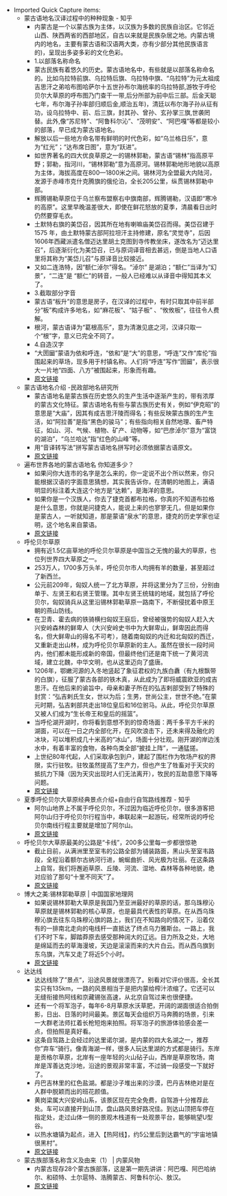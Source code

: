 - Imported Quick Capture items:
    - 蒙古语地名汉译过程中的种种现象 - 知乎
        - 内蒙古是一个以蒙古族为主体，以汉族为多数的民族自治区。它邻近山西、陕西两省的西部地区，自古以来就是民族杂居之地。内蒙古境内的地名，主要有蒙古语和汉语两大类，亦有少部分其他民族语言的)，呈现出多姿多彩的文化色彩。
        - 1.以部落名称命名  
        - 蒙古民族有着悠久的历史。蒙古语地名中，有些就是以部落名称命名的。比如乌拉特前旗、乌拉特后旗、乌拉特中旗、“乌拉特”为元太祖成吉思汗之弟哈布图哈萨尔十五世孙布尔海统率的乌拉特部,游牧于呼伦贝尔大草原的呼布图乃门查干一带,后分所部为前中后三部。后金天聪七年，布尔海子孙率部归顺后金,顺治五年)，清廷以布尔海子孙从征有功，设乌拉特中、前、后三旗，封其孙、曾孙、玄孙掌三旗,世袭罔替。此外,像“苏尼特”、“阿鲁科尔沁”、“茂明安”、“阿巴嘎”等都是较小的部落，早已成为蒙古语地名。
        - 解放以后一些地方命名带有鲜明的时代色彩，如“乌兰格日乐”，意为“红光”；“达布席日图”，意为“跃进”。
        - 如世界著名的四大优良草原之一的锡林郭勒，蒙古语“锡林”指高原平野；郭勒，指河川，“锡林郭勒”意为高原河。锡林郭勒地形地貌以高原为主体，海拔高度在800—1800米之间。锡林河为全盟最大内陆河，发源于赤峰市克什克腾旗的俄伦泊，全长205公里，纵贯锡林郭勒中部。
        - 辉腾锡勒草原位于乌兰察布盟察右中旗南部，辉腾锡勒，汉语即“寒冷的高原”。这里早晚温差很大，即使在鲜花怒放的夏季，清晨看日出时仍然要穿毛衣。  
        - 土默特右旗的美岱召，因其所在地有喇嘛庙美岱召而得。美岱召建于1575 年，由土默特蒙古部阿拉坦汗主持修建，原名“灵觉寺”，后因1606年西藏派遣名僧迈达里胡土克图到寺传教坐床，遂改名为“迈达里召”，后逐渐衍化为美岱召，已与原词译音相去甚远，倒是当地人口语里将其称为“美岱儿召”与原译音比较接近。
        - 又如二连浩特，因“额仁淖尔”得名。“淖尔” 是湖泊；“额仁”当译为“幻景”，“二连”是 “额仁”的转音，一般人已经难以从译音中得知其本义了。
        - 3.截取部分字音  
        - 蒙古语“板升”的意思是房子，在汉译的过程中，有时只取其中前半部分“板”构成许多地名，如“麻花板”、“姑子板” 、“攸攸板”，往往令人费解。  
        - 根河，蒙古语译为“葛根高乐”，意为清澈见底之河，汉译只取一个“根”字，意义已完全不同了。
        - 4.自造汉字  
        - “大圐圙”蒙语为依和呼连，“依和”是“大”的意思，“呼连”又作“库伦”指围起来的草场，现多用于村镇名称。人们将“呼连”写作“圐圙”，表示很大一片地“四面、八方”被围起来，形象而有趣。
        - [原文链接](https://zhuanlan.zhihu.com/p/342839534)
    - 蒙古语地名介绍 -民政部地名研究所
        - 蒙古语地名是蒙古族在历史悠久的生产生活中逐渐产生的，带有浓厚的蒙古文化特征。蒙古语地名有些与蒙古族历史有关，例如“伊克昭”的意思是“大庙”，因其有成吉思汗陵而得名；有些反映蒙古族的生产生活，如“阿拉善”是指“黑色的骏马”；有些指向相关自然地理、畜产特征，如山、河、气候、植物、矿产、动物等，如“巴彦淖尔”意为“富饶的湖泊”，“乌兰哈达”指“红色的山峰”等。
        - 用“音译转写法”拼写蒙古语地名拼写时必须依据蒙古语原文。
        - [原文链接](http://www.cgn-mca.ac.cn/n765/n804/c30586/content.html)
    - 遍布世界各地的蒙古语地名 你知道多少？
        - 如果问你大连市的名字是怎么来的，你一定说不出个所以然来，你只能根据汉语的字面意思猜想，其实我告诉你，在清朝的地图上，满语明显的标注着大连这个地方是“达赖”，是海洋的意思。
        - 如果你是一个汉族人，你去了捷克首都布拉格，你真的不知道布拉格是什么意思，你就是问捷克人，能说上来的也寥寥无几，但是如果你是蒙古人，一听就知道，那是蒙语“泉水”的意思，捷克的历史学家也证明，这个地名来自蒙语。
        - [原文链接](https://www.sohu.com/a/316582652_167788)
    - 呼伦贝尔草原
        - 拥有近1.5亿亩草地的呼伦贝尔草原是中国当之无愧的最大的草原，也位列世界四大草原之一。
        - 253万人，1700多万头羊，呼伦贝尔市人均拥有羊的数量，甚至超过了新西兰。
        - 公元前209年，匈奴人统一了北方草原，并将这里分为了三份，分别由单于、左贤王和右贤王管理。其中左贤王统辖的地域，就包括了呼伦贝尔，匈奴骑兵从这里沿锡林郭勒草原一路南下，不断侵扰着中原王朝的燕山防线。
        - 在卫青、霍去病的铁骑横扫匈奴王庭后，曾经被强势的匈奴人赶入大兴安岭森林的鲜卑人（大兴安岭史书中为大鲜卑山，鲜卑因此而得名，但大鲜卑山的得名不可考），随着南匈奴的内迁和北匈奴的西迁，又重新走出山林，成为呼伦贝尔草原新的主人。虽然在很长一段时间内，他们都未能形成新的帝国，但最终他们还是南下统一了黄河流域，建立北魏，中华文明，也从这里迈向了盛唐。
        - 1206年，鄂嫩河源的入冬地竖起了象征君权的九族白纛（有九根飘带的白旗），征服了蒙古各部的铁木真，从此成为了即将威震欧亚的成吉思汗。在他后来的谕旨中，母亲和妻子所在的弘吉剌部受到了特殊的封赏：“弘吉剌氏生女，世以为后；生男，世尚公主，世世不绝。”在蒙元时期，弘吉剌部共走出18位皇后和16位驸马。从此，呼伦贝尔草原又被人们成为“生长帝王和皇后的摇篮”。
        - 当呼伦湖开湖时，你将看到意想不到的惊奇场面：两千多平方千米的湖面，可以在一日之内全部化开，在风吹浪击下，还未来得及融化的冰块，可以堆积成几十米高的“冰山”，场面十分壮观。刚开湖的岸边浅水中，有着丰富的食物，各种鸟类全部“披挂上阵”，一通猛搓。
        - 上世纪80年代起，人们采取承包到户，建起了围栏作为牧场产权的界限，实行驻牧。驻牧虽然提高了生产力，但也产生了牲畜对于天灾的抵抗力下降（因为天灾出现时人们无法离开），牧民的互助意愿下降等问题。
        - [原文链接](https://mp.weixin.qq.com/s/bayPnmvayWpmsbFhoJ9olA)
    - 夏季呼伦贝尔大草原经典景点介绍+自由行自驾路线推荐 - 知乎
        - 阿尔山地界上不属于呼伦贝尔，不过因为临近呼伦贝尔，很多游客把阿尔山归于呼伦贝尔行程当中，串联起来一起游玩，经常所说的呼伦贝尔南线行程主要就是增加了阿尔山。
        - [原文链接](https://zhuanlan.zhihu.com/p/138585105)
    - 呼伦贝尔大草原最美的公路是“卡线”，200多公里每一步都很惊艳
        - 截止目前，从满洲里至室韦的公路全部为铺装路面，黑山头至室韦路段，全程沿着额尔古纳河行进，蜿蜒曲折、风光极为壮丽。在这条路上自驾，我们将邂逅草原、丘陵、河流、湿地、森林等各种地貌，绝对应验了那句“十里不同天”了。
        - [原文链接](https://new.qq.com/rain/a/20210614A08J2200)
    - 博大之美:锡林郭勒草原 | 中国国家地理网
        - 如果说锡林郭勒大草原是我国乃至亚洲最好的草原的话，那乌珠穆沁草原就是锡林郭勒的核心草原，也是最具代表性的草原。在从西乌珠穆沁旗去往东乌珠穆沁旗的路上，我们在不知路向的情况下，沿着仅有的一排南北走向的电线杆一直抵达了终点乌力雅斯台。一路上，我们不时下车，脚踏莽原去感受那种阔大的辽远。目力所及之处，大地是绵延而去的草海漫坡，天边是滚滚而来的大片白云。而从西乌旗到东乌旗，汽车又走了将近5个小时。
        - [原文链接](http://www.dili360.com/cng/article/p5350c3d7c977699.htm)
    - 达达线
        - 达达线除了”景点“，沿途风景就很漂亮了。别看对它评价很高，全长其实只有135km，一路的风景相当于是把内蒙给榨汁浓缩了。它还可以无缝衔接热阿线和京藏锡张高速，从北京自驾过来也很便捷。
        - 还有一个将军泡子，每年6-8月草原水沃草肥，开阔的湖面很适合拍倒影，日出、日落的时间最美。景区每天会组织万马奔腾的场景，引来一大群老法师扛着长枪短炮来拍照。将军泡子的旅游体验感会差一点，但拍照是真好看。
        - 这条自驾路上会经过的达里诺尔湖，是内蒙的四大名湖之一，推荐你”弃车“骑行。像青海湖一样，很多人玩达里湖的方式都是骑行。东岸是贡格尔草原，北岸有一座年轻的火山砧子山，西岸是草原牧场，南岸是浑善达克沙地，沿途的景观非常丰富，不过骑一段感受一下就好了。
        - 丹巴吉林里的红色盐湖。都是沙子堆出来的沙漠，巴丹吉林绝对是在人群中脱颖而出的班花颜值。
        - 黄岗梁属大兴安岭山系，该景区现在完全免费，自驾游十分推荐此处。车可以直接开到山顶，盘山路风景好路况佳。到达山顶把车停在指定处，走过山体一侧的景观木栈道有一处观景平台，能够眺望U型谷。
        - 以热水塘镇为起点，进入【热阿线】，约5公里后到达霸气的“宇宙地镇 很黑村”。
        - [原文链接](https://www.zhihu.com/search?type=content&q=%E8%BE%BE%E8%BE%BE%E7%BA%BF)
    - 蒙古族部落名称含义及由来（1） | 内蒙风物
        - 内蒙古现存28个蒙古族部落，这是第一期先讲讲：阿巴嘎、阿巴哈纳尔、和硕特、土尔扈特、浩腾蒙古、阿鲁科尔沁、敖汉。
        - [原文链接](https://www.enpx.com/web/doc/d-570.html)
